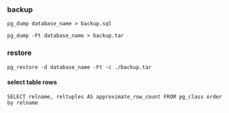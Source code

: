 ### backup
	pg_dump database_name > backup.sql
	
	pg_dump -Ft database_name > backup.tar

### restore
	pg_restore -d database_name -Ft -c ./backup.tar

#### select table rows
	SELECT relname, reltuples AS approximate_row_count FROM pg_class order by relname

